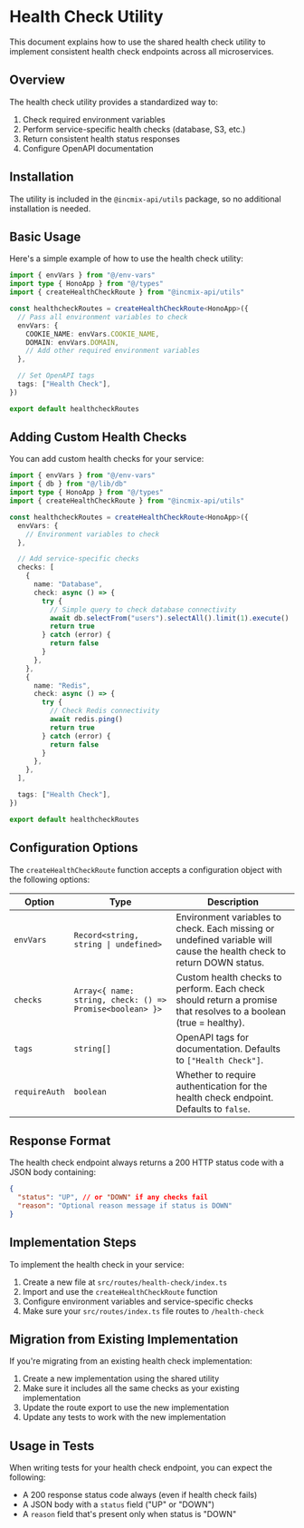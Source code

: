 # Health Check Utility

This document explains how to use the shared health check utility to implement consistent health check endpoints across all microservices.

## Overview

The health check utility provides a standardized way to:

1. Check required environment variables
2. Perform service-specific health checks (database, S3, etc.)
3. Return consistent health status responses
4. Configure OpenAPI documentation

## Installation

The utility is included in the `@incmix-api/utils` package, so no additional installation is needed.

## Basic Usage

Here's a simple example of how to use the health check utility:

```typescript
import { envVars } from "@/env-vars"
import type { HonoApp } from "@/types"
import { createHealthCheckRoute } from "@incmix-api/utils"

const healthcheckRoutes = createHealthCheckRoute<HonoApp>({
  // Pass all environment variables to check
  envVars: {
    COOKIE_NAME: envVars.COOKIE_NAME,
    DOMAIN: envVars.DOMAIN,
    // Add other required environment variables
  },

  // Set OpenAPI tags
  tags: ["Health Check"],
})

export default healthcheckRoutes
```

## Adding Custom Health Checks

You can add custom health checks for your service:

```typescript
import { envVars } from "@/env-vars"
import { db } from "@/lib/db"
import type { HonoApp } from "@/types"
import { createHealthCheckRoute } from "@incmix-api/utils"

const healthcheckRoutes = createHealthCheckRoute<HonoApp>({
  envVars: {
    // Environment variables to check
  },

  // Add service-specific checks
  checks: [
    {
      name: "Database",
      check: async () => {
        try {
          // Simple query to check database connectivity
          await db.selectFrom("users").selectAll().limit(1).execute()
          return true
        } catch (error) {
          return false
        }
      },
    },
    {
      name: "Redis",
      check: async () => {
        try {
          // Check Redis connectivity
          await redis.ping()
          return true
        } catch (error) {
          return false
        }
      },
    },
  ],

  tags: ["Health Check"],
})

export default healthcheckRoutes
```

## Configuration Options

The `createHealthCheckRoute` function accepts a configuration object with the following options:

| Option        | Type                                                     | Description                                                                                                           |
| ------------- | -------------------------------------------------------- | --------------------------------------------------------------------------------------------------------------------- |
| `envVars`     | `Record<string, string \| undefined>`                    | Environment variables to check. Each missing or undefined variable will cause the health check to return DOWN status. |
| `checks`      | `Array<{ name: string, check: () => Promise<boolean> }>` | Custom health checks to perform. Each check should return a promise that resolves to a boolean (true = healthy).      |
| `tags`        | `string[]`                                               | OpenAPI tags for documentation. Defaults to `["Health Check"]`.                                                       |
| `requireAuth` | `boolean`                                                | Whether to require authentication for the health check endpoint. Defaults to `false`.                                 |

## Response Format

The health check endpoint always returns a 200 HTTP status code with a JSON body containing:

```json
{
  "status": "UP", // or "DOWN" if any checks fail
  "reason": "Optional reason message if status is DOWN"
}
```

## Implementation Steps

To implement the health check in your service:

1. Create a new file at `src/routes/health-check/index.ts`
2. Import and use the `createHealthCheckRoute` function
3. Configure environment variables and service-specific checks
4. Make sure your `src/routes/index.ts` file routes to `/health-check`

## Migration from Existing Implementation

If you're migrating from an existing health check implementation:

1. Create a new implementation using the shared utility
2. Make sure it includes all the same checks as your existing implementation
3. Update the route export to use the new implementation
4. Update any tests to work with the new implementation

## Usage in Tests

When writing tests for your health check endpoint, you can expect the following:

- A 200 response status code always (even if health check fails)
- A JSON body with a `status` field ("UP" or "DOWN")
- A `reason` field that's present only when status is "DOWN"
